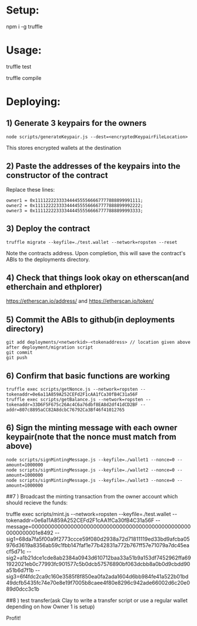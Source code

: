 # Setup:

npm i -g truffle

# Usage:

truffle test

truffle compile

# Deploying:

## 1) Generate 3 keypairs for the owners

```
node scripts/generateKeypair.js --dest=<encryptedKeypairFileLocation>
```

This stores encrypted wallets at the destination

## 2) Paste the addresses of the keypairs into the constructor of the contract

Replace these lines:

```
owner1 = 0x1111222233334444555566667777888899991111;
owner2 = 0x1111222233334444555566667777888899992222;
owner3 = 0x1111222233334444555566667777888899993333;
```

## 3) Deploy the contract

```
truffle migrate --keyfile=./test.wallet --network=ropsten --reset
```

Note the contracts address. Upon completion, this will save the contract's ABIs to the deployments directory.

## 4) Check that things look okay on etherscan(and etherchain and ethplorer)

https://etherscan.io/address/<tokenaddress>
and 
https://etherscan.io/token/<tokenaddress>

## 5) Commit the ABIs to github(in deployments directory)

```
git add deployments/<networkid>-<tokenaddress> // location given above after deployment/migration script
git commit
git push
```

## 6) Confirm that basic functions are working

```
truffle exec scripts/getNonce.js --network=ropsten --tokenaddr=0e6a11A859A252CEFd2F1cAA1fCa30fB4C31a56F
truffle exec scripts/getBalance.js --network=ropsten --tokenaddr=33D6F5F675c26Ac4C6a76dbf8EA8d2df41dCD2BF --addr=807c8895aCC82A8dcbC76792Ca3Bf46f41012765
```

## 6) Sign the minting message with each owner keypair(note that the nonce must match from above)
```
node scripts/signMintingMessage.js --keyfile=./wallet1 --nonce=0 --amount=1000000
node scripts/signMintingMessage.js --keyfile=./wallet2 --nonce=0 --amount=1000000
node scripts/signMintingMessage.js --keyfile=./wallet3 --nonce=0 --amount=1000000
```

##7 ) Broadcast the minting transaction from the owner account which should recieve the funds:

truffle exec scripts/mint.js --network=ropsten --keyfile=./test.wallet --tokenaddr=0e6a11A859A252CEFd2F1cAA1fCa30fB4C31a56F --message=00000000000000000000000000000000000000000000000000000000001e8492 --sig1=68da7fa5f00a9f2773ccce59f080d2938a72d71811119ed33bd9afcba05976d3619a8356ab59c1fbb147faf1e77b42831a772b767ff57e71079a7dc45eacf5d71c --sig2=a1b21dce1cde8ab2384a0943d610712baa33a51b9a153df7452962ffa691922021eb0c77993fc901577c5b0dcb57576890bf063dcbb8a0b0d9cbdd90a51b6d7f1b --sig3=6f4fdc2ca9c160e3585f8f850ea0fa2ada1604d6bb984fe41a522b01bd49dcfb5435fc74e70e8e19f7005b8caee4f80e8296c942ade66002d6c20e089d0dcc3c1b

##8 ) test transfer(ask Clay to write a transfer script or use a regular wallet depending on how Owner 1 is setup)

Profit!
